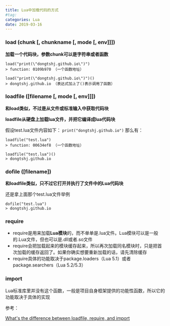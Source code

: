 ```yaml
---
title: Lua中加载代码的方式
#tag: 
categories: Lua
date: 2019-03-16
---
```


### load (chunk [, chunkname [, mode [, env]]])
**加载一个代码块，参数chunk可以是字符串或者函数**
```
load("print(\"dongtshj.github.io\")")
> function: 0109b970 （一个函数地址）

load("print(\"dongtshj.github.io\")")()
> dongtshj.github.io （表达式加上了()表示调用了函数）
```

### loadfile ([filename [, mode [, env]]])
**和load类似，不过是从文件或标准输入中获取代码块**

**loadfile从硬盘上加载lua文件，并把它编译成lua代码块**

假设test.lua文件内容如下：
`print("dongtshj.github.io")`
那么有：
```
loadfile("test.lua")
> function: 00634ef8 （一个函数地址）

loadfile("test.lua")()
> dongtshj.github.io
```

### dofile ([filename])
**和loadfile类似，只不过它打开并执行了文件中的Lua代码块**

还是拿上面那个test.lua文件举例
```
dofile("test.lua")
> dongtshj.github.io
```

### require
* require是用来加载**Lua模块**的，而不单单是.lua文件。Lua模块可以是一般的.Lua文件，但也可以是.dll或者.so文件
* require会把加载起来的模块缓存起来，所以再次加载同名模块时，只是把首次加载的缓存返回了。如果你确实想要重新加载的话，请先清除缓存
* require具体的功能取决于package.loaders（Lua 5.1）或者package.searchers（Lua 5.2/5.3）

### import
Lua标准库里并没有这个函数，一般是项目自身框架提供的功能性函数，所以它的功能取决于具体的实现

参考：

[What's the difference between loadfile, require, and import](https://stackoverflow.com/questions/34235540/whats-the-difference-between-loadfile-require-and-import)


